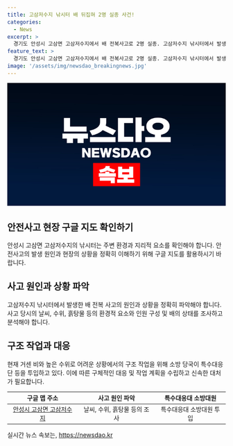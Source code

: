 ```yaml
---
title: 고삼저수지 낚시터 배 뒤집혀 2명 실종 사건!
categories:
  - News
excerpt: >
  경기도 안성시 고삼면 고삼저수지에서 배 전복사고로 2명 실종. 고삼저수지 낚시터에서 발생한 사고, 낚시객 2명과 관계자 1명이 타고 있던 배 전복. 1명은 대피, 2명 실종. 현재 거센 비와 높아진 수위로 어려움. 소방 당국은 특수대응단을 동원한 구조 작업 중.
feature_text: >
  경기도 안성시 고삼면 고삼저수지에서 배 전복사고로 2명 실종. 고삼저수지 낚시터에서 발생한 사고, 낚시객 2명과 관계자 1명이 타고 있던 배 전복. 1명은 대피, 2명 실종. 현재 거센 비와 높아진 수위로 어려움. 소방 당국은 특수대응단을 동원한 구조 작업 중.
image: '/assets/img/newsdao_breakingnews.jpg'
---
```


<p><img src="/assets/img/newsdao_breakingnews.jpg" alt="cryptoinkorea 속보" /></p>

<h2 data-ke-size="size26">안전사고 현장 구글 지도 확인하기</h2>

<p data-ke-size="size16">안성시 고삼면 고삼저수지의 낚시터는 주변 환경과 지리적 요소를 확인해야 합니다. 안전사고의 발생 원인과 현장의 상황을 정확히 이해하기 위해 구글 지도를 활용하시기 바랍니다.</p>

<h2 data-ke-size="size26">사고 원인과 상황 파악</h2>

<p data-ke-size="size16">고삼저수지 낚시터에서 발생한 배 전복 사고의 원인과 상황을 정확히 파악해야 합니다. 사고 당시의 날씨, 수위, 흙탕물 등의 환경적 요소와 인원 구성 및 배의 상태를 조사하고 분석해야 합니다.</p>

<h2 data-ke-size="size26">구조 작업과 대응</h2>

<p data-ke-size="size16">현재 거센 비와 높은 수위로 어려운 상황에서의 구조 작업을 위해 소방 당국이 특수대응단 등을 투입하고 있다. 이에 따른 구체적인 대응 및 작업 계획을 수립하고 신속한 대처가 필요합니다.</p>

<table>
    <thead>
        <tr>
            <th style="text-align: center;">구글 맵 주소</th>
            <th style="text-align: center;">사고 원인 파악</th>
            <th style="text-align: center;">특수대응대 소방대원</th>
        </tr>
    </thead>
    <tbody>
        <tr>
            <td style="text-align: center;"><a href="https://www.google.com/maps">안성시 고삼면 고삼저수지</a></td>
            <td style="text-align: center;">날씨, 수위, 흙탕물 등의 조사</td>
            <td style="text-align: center;">특수대응대 소방대원 투입</td>
        </tr>
    </tbody>
</table>
실시간 뉴스 속보는, <a href="https://newsdao.kr" rel="dofollow">https://newsdao.kr</a>


